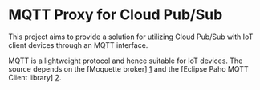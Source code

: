 # MQTT Proxy for Cloud Pub/Sub

This project aims to provide a solution for utilizing Cloud Pub/Sub with IoT client devices through an MQTT interface.

MQTT is a lightweight protocol and hence suitable for IoT devices. The source depends on the [Moquette broker] [1] and the [Eclipse Paho MQTT Client library] [2].

[1]:https://github.com/andsel/moquette
[2]:https://eclipse.org/paho/clients/java/
